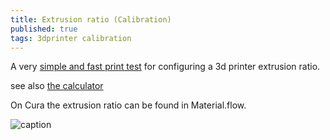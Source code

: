```yaml
---
title: Extrusion ratio (Calibration)
published: true
tags: 3dprinter calibration
---
```

A very [simple and fast print test](https://www.thingiverse.com/thing:1622868) for configuring a 3d printer extrusion ratio.

see also [the calculator](https://docs.google.com/spreadsheets/d/11wnlCU2EVHg3Nl7GxisAegoGicogK_QTkMjRavwx0ME/edit#gid=0)

On Cura the extrusion ratio can be found in Material.flow.

![caption](https://cdn.thingiverse.com/renders/11/c2/95/b9/69/061304fbd5a1101cb5cfe3cc23979c49_preview_featured.jpg)
